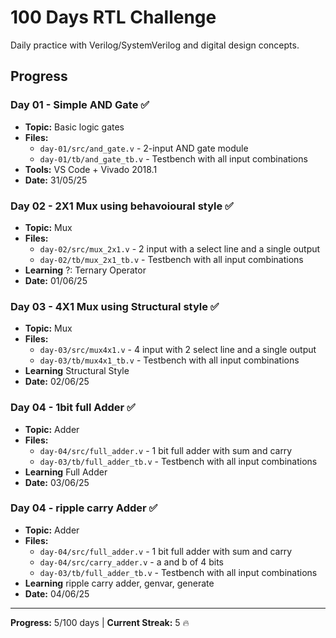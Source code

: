 # 100 Days RTL Challenge

Daily practice with Verilog/SystemVerilog and digital design concepts.

## Progress

### Day 01 - Simple AND Gate ✅
- **Topic:** Basic logic gates
- **Files:** 
  - `day-01/src/and_gate.v` - 2-input AND gate module
  - `day-01/tb/and_gate_tb.v` - Testbench with all input combinations
- **Tools:** VS Code + Vivado 2018.1
- **Date:** 31/05/25

### Day 02 - 2X1 Mux using behavoioural style ✅
- **Topic:** Mux
- **Files:** 
  - `day-02/src/mux_2x1.v` - 2 input with a select line and a single output
  - `day-02/tb/mux_2x1_tb.v` - Testbench with all input combinations
- **Learning** ?: Ternary Operator
- **Date:** 01/06/25

### Day 03 - 4X1 Mux using Structural style ✅
- **Topic:** Mux
- **Files:** 
  - `day-03/src/mux4x1.v` - 4 input with 2 select line and a single output
  - `day-03/tb/mux4x1_tb.v` - Testbench with all input combinations
- **Learning** Structural Style
- **Date:** 02/06/25

### Day 04 - 1bit full Adder ✅
- **Topic:** Adder
- **Files:** 
  - `day-04/src/full_adder.v` - 1 bit full adder with sum and carry 
  - `day-03/tb/full_adder_tb.v` - Testbench with all input combinations
- **Learning** Full Adder
- **Date:** 03/06/25

### Day 04 - ripple carry Adder ✅
- **Topic:** Adder
- **Files:** 
  - `day-04/src/full_adder.v` - 1 bit full adder with sum and carry 
  - `day-04/src/carry_adder.v` - a and b of 4 bits 
  - `day-03/tb/full_adder_tb.v` - Testbench with all input combinations
- **Learning** ripple carry adder, genvar, generate
- **Date:** 04/06/25

---
**Progress:** 5/100 days | **Current Streak:** 5 🔥
